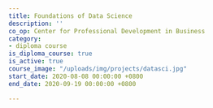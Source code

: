 ```yaml
---
title: Foundations of Data Science
description: ''
co_op: Center for Professional Development in Business
category:
- diploma course
is_diploma_course: true
is_active: true
course_image: "/uploads/img/projects/datasci.jpg"
start_date: 2020-08-08 00:00:00 +0800
end_date: 2020-09-19 00:00:00 +0800

---
```

